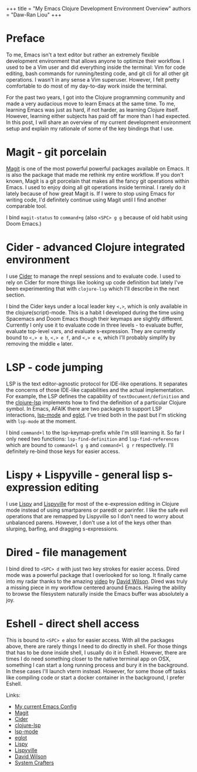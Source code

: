 +++
title = "My Emacs Clojure Development Environment Overview"
authors = "Daw-Ran Liou"
+++

# Preface

To me, Emacs isn't a text editor but rather an extremely flexible development
environment that allows anyone to optimize their workflow. I used to be a Vim
user and did everything inside the terminal: Vim for code editing, bash commands
for running/testing code, and git cli for all other git operations. I wasn't in
any sense a Vim superuser. However, I felt pretty comfortable to do most of my
day-to-day work inside the terminal.

For the past two years, I got into the Clojure programming community and made a
very audacious move to learn Emacs at the same time. To me, learning Emacs was
just as hard, if not harder, as learning Clojure itself. However, learning
either subjects has paid off far more than I had expected. In this post, I will
share an overview of my current development environment setup and explain my
rationale of some of the key bindings that I use.

# Magit - git porcelain

[Magit](https://magit.vc/) is one of the most powerful powerful packages
available on Emacs. It is also the package that made me rethink my entire
workflow. If you don't known, Magit is a git porcelain that makes all the fancy
git operations within Emacs. I used to enjoy doing all git operations inside
terminal. I rarely do it lately because of how great Magit is. If I were to stop
using Emacs for writing code, I'd definitely continue using Magit until I find
another comparable tool.

I bind `magit-status` to `command+g` (also `<SPC> g g` because of old habit using
Doom Emacs.)

# Cider - advanced Clojure integrated environment

I use [Cider](https://cider.mx/) to manage the nrepl sessions and to evaluate
code. I used to rely on Cider for more things like looking up code definition
but lately I've been experimenting that with `clojure-lsp` which I'll describe
in the next section.

I bind the Cider keys under a local leader key `<,>`, which is only available in
the clojure(script)-mode. This is a habit I developed during the time using
Spacemacs and Doom Emacs though their keymaps are slightly different. Currently
I only use it to evaluate code in three levels - to evaluate buffer, evaluate
top-level vars, and evaluate s-expression. They are currently bound to `<,> e
b`, `<,> e f`, and `<,> e e`, which I'll probably simplify by removing the
middle `e` later.

# LSP - code jumping

LSP is the text editor-agnostic protocol for IDE-like operations. It separates
the concerns of those IDE-like capabilities and the actual implementation. For
example, the LSP defines the capability of `textDocument/definition` and the
[clojure-lsp](https://github.com/snoe/clojure-lsp) implements how to find the
definition of a particular Clojure symbol. In Emacs, AFAIK there are two
packages to support LSP interactions,
[lsp-mode](https://emacs-lsp.github.io/lsp-mode/) and
[eglot](https://github.com/joaotavora/eglot). I've tried both in the past but
I'm sticking with `lsp-mode` at the moment.

I bind `command+l` to the lsp-keymap-prefix while I'm still learning it. So far
I only need two functions: `lsp-find-definition` and `lsp-find-references` which
are bound to `command+l g g` and `command+l g r` respectively. I'll definitely
re-bind those keys for easier access.

# Lispy + Lispyville - general lisp s-expression editing

I use [Lispy](https://github.com/abo-abo/lispy) and
[Lispyville](https://github.com/noctuid/lispyville) for most of the e-expression
editing in Clojure mode instead of using smartparens or paredit or parinfer. I
like the safe evil operations that are remapped by Lispyville so I don't need to
worry about unbalanced parens. However, I don't use a lot of the keys other than
slurping, barfing, and dragging s-expressions.

# Dired - file management

I bind dired to `<SPC> d` with just two key strokes for easier access. Dired mode
was a powerful package that I overlooked for so long. It finally came into my
radar thanks to the amazing [video](https://youtu.be/PMWwM8QJAtU) by [David
Wilson](https://twitter.com/daviwil). Dired was truly a missing piece in my
workflow centered around Emacs. Having the ability to browse the filesystem
naturally inside the Emacs buffer was absolutely a joy.

# Eshell - direct shell access

This is bound to `<SPC> e` also for easier access. With all the packages above,
there are rarely things I need to do directly in shell. For those things that
has to be done inside shell, I usually do it in Eshell. However, there are times
I do need something closer to the native terminal app on OSX, something I can
start a long running process and bury it in the background. In these cases I'll
launch vterm instead. However, for some those off tasks like compiling code or
start a docker container in the background, I prefer Eshell.

Links:
- [My current Emacs Config](https://github.com/dawranliou/emacs.d)
- [Magit](https://magit.vc/)
- [Cider](https://cider.mx/)
- [clojure-lsp](https://github.com/snoe/clojure-lsp)
- [lsp-mode](https://emacs-lsp.github.io/lsp-mode/)
- [eglot](https://github.com/joaotavora/eglot)
- [Lispy](https://github.com/abo-abo/lispy)
- [Lispyville](https://github.com/noctuid/lispyville)
- [David Wilson](https://twitter.com/daviwil)
- [System Crafters](https://www.youtube.com/c/SystemCrafters/videos)

